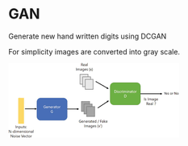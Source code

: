 # GAN

Generate new hand written digits using DCGAN

For simplicity images are converted into gray scale.

![GAN](images.png)

